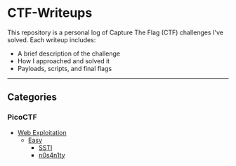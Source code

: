 # CTF-Writeups

This repository is a personal log of Capture The Flag (CTF) challenges I've solved.
Each writeup includes:
- A brief description of the challenge
- How I approached and solved it
- Payloads, scripts, and final flags

---
## Categories
### PicoCTF
- [Web Exploitation](./PicoCTF/WebExploitation)
  - [Easy](./PicoCTF/WebExploitation/easy)
    - [SSTI](./PicoCTF/WebExploitation/easy/SSTI.md)
    - [n0s4n1ty](./PicoCTF/WebExploitation/easy/n0s4n1ty.md)
